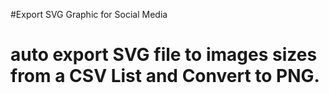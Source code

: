 #Export SVG Graphic for Social Media

# auto export SVG file to images sizes from a CSV List and Convert to PNG.